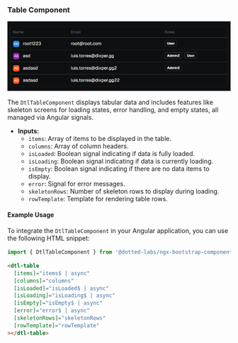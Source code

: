 ### Table Component

![Component Preview](../../../assets/c1c93b25648cf820fbfe27afaf1c8516.png)

The `DtlTableComponent` displays tabular data and includes features like skeleton screens for loading states, error handling, and empty states, all managed via Angular signals.

- **Inputs:**
  - `items`: Array of items to be displayed in the table.
  - `columns`: Array of column headers.
  - `isLoaded`: Boolean signal indicating if data is fully loaded.
  - `isLoading`: Boolean signal indicating if data is currently loading.
  - `isEmpty`: Boolean signal indicating if there are no data items to display.
  - `error`: Signal for error messages.
  - `skeletonRows`: Number of skeleton rows to display during loading.
  - `rowTemplate`: Template for rendering table rows.

#### Example Usage

To integrate the `DtlTableComponent` in your Angular application, you can use the following HTML snippet:

```ts
import { DtlTableComponent } from '@dotted-labs/ngx-bootstrap-components/table';
```

```html
<dtl-table
  [items]="items$ | async"
  [columns]="columns"
  [isLoaded]="isLoaded$ | async"
  [isLoading]="isLoading$ | async"
  [isEmpty]="isEmpty$ | async"
  [error]="error$ | async"
  [skeletonRows]="skeletonRows"
  [rowTemplate]="rowTemplate"
></dtl-table>
```
